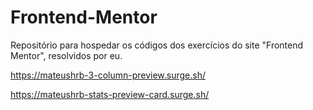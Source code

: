 # Frontend-Mentor
Repositório para hospedar os códigos dos exercícios do site "Frontend Mentor", resolvidos por eu.

https://mateushrb-3-column-preview.surge.sh/

https://mateushrb-stats-preview-card.surge.sh/
